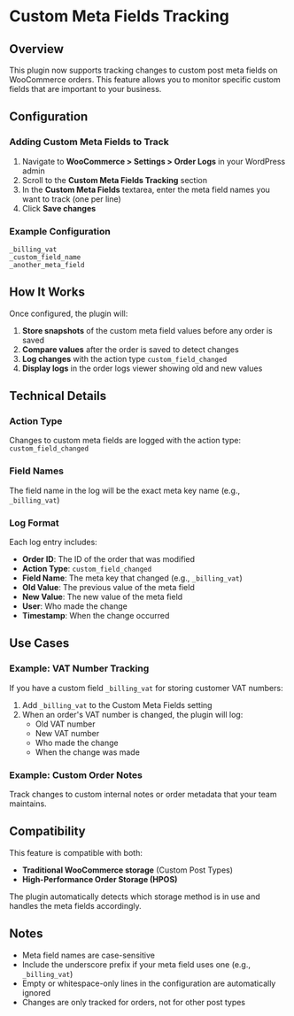 # Custom Meta Fields Tracking

## Overview

This plugin now supports tracking changes to custom post meta fields on WooCommerce orders. This feature allows you to monitor specific custom fields that are important to your business.

## Configuration

### Adding Custom Meta Fields to Track

1. Navigate to **WooCommerce > Settings > Order Logs** in your WordPress admin
2. Scroll to the **Custom Meta Fields Tracking** section
3. In the **Custom Meta Fields** textarea, enter the meta field names you want to track (one per line)
4. Click **Save changes**

### Example Configuration

```
_billing_vat
_custom_field_name
_another_meta_field
```

## How It Works

Once configured, the plugin will:

1. **Store snapshots** of the custom meta field values before any order is saved
2. **Compare values** after the order is saved to detect changes
3. **Log changes** with the action type `custom_field_changed`
4. **Display logs** in the order logs viewer showing old and new values

## Technical Details

### Action Type

Changes to custom meta fields are logged with the action type: `custom_field_changed`

### Field Names

The field name in the log will be the exact meta key name (e.g., `_billing_vat`)

### Log Format

Each log entry includes:
- **Order ID**: The ID of the order that was modified
- **Action Type**: `custom_field_changed`
- **Field Name**: The meta key that changed (e.g., `_billing_vat`)
- **Old Value**: The previous value of the meta field
- **New Value**: The new value of the meta field
- **User**: Who made the change
- **Timestamp**: When the change occurred

## Use Cases

### Example: VAT Number Tracking

If you have a custom field `_billing_vat` for storing customer VAT numbers:

1. Add `_billing_vat` to the Custom Meta Fields setting
2. When an order's VAT number is changed, the plugin will log:
   - Old VAT number
   - New VAT number
   - Who made the change
   - When the change was made

### Example: Custom Order Notes

Track changes to custom internal notes or order metadata that your team maintains.

## Compatibility

This feature is compatible with both:
- **Traditional WooCommerce storage** (Custom Post Types)
- **High-Performance Order Storage (HPOS)**

The plugin automatically detects which storage method is in use and handles the meta fields accordingly.

## Notes

- Meta field names are case-sensitive
- Include the underscore prefix if your meta field uses one (e.g., `_billing_vat`)
- Empty or whitespace-only lines in the configuration are automatically ignored
- Changes are only tracked for orders, not for other post types
